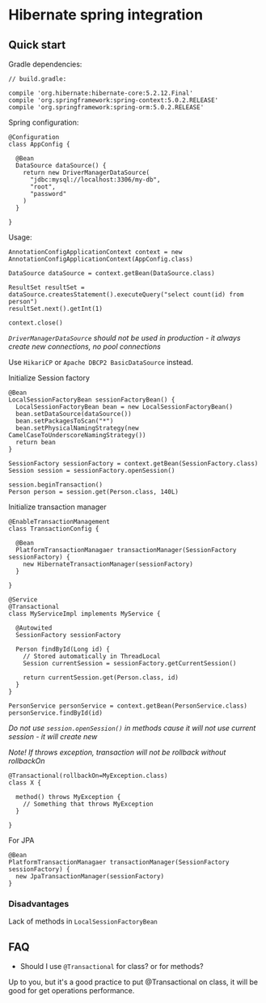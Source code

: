 # Hibernate spring integration

## Quick start

Gradle dependencies:

```
// build.gradle:

compile 'org.hibernate:hibernate-core:5.2.12.Final'
compile 'org.springframework:spring-context:5.0.2.RELEASE'
compile 'org.springframework:spring-orm:5.0.2.RELEASE'
```

Spring configuration:

```
@Configuration
class AppConfig {

  @Bean
  DataSource dataSource() {
    return new DriverManagerDataSource(
      "jdbc:mysql://localhost:3306/my-db",
      "root",
      "password"
    )
  }
  
}

```

Usage:

```
AnnotationConfigApplicationContext context = new AnnotationConfigApplicationContext(AppConfig.class)

DataSource dataSource = context.getBean(DataSource.class)

ResultSet resultSet = dataSource.createsStatement().executeQuery("select count(id) from person")
resultSet.next().getInt(1)

context.close()

```

*`DriverManagerDataSource` should not be used in production - it always create new connections, no pool connections*

Use `HikariCP` or `Apache DBCP2 BasicDataSource` instead.

Initialize Session factory

```
@Bean
LocalSessionFactoryBean sessionFactoryBean() {
  LocalSessionFactoryBean bean = new LocalSessionFactoryBean()
  bean.setDataSource(dataSource())
  bean.setPackagesToScan("*")
  bean.setPhysicalNamingStrategy(new CamelCaseToUnderscoreNamingStrategy())
  return bean
}
```

```
SessionFactory sessionFactory = context.getBean(SessionFactory.class)
Session session = sessionFactory.openSession()

session.beginTransaction()
Person person = session.get(Person.class, 140L)
```

Initialize transaction manager

```
@EnableTransactionManagement
class TransactionConfig {

  @Bean
  PlatformTransactionManagaer transactionManager(SessionFactory sessionFactory) {
    new HibernateTransactionManager(sessionFactory)
  }

}
```

```
@Service
@Transactional
class MyServiceImpl implements MyService {

  @Autowited
  SessionFactory sessionFactory

  Person findById(Long id) {
    // Stored automatically in ThreadLocal
    Session currentSession = sessionFactory.getCurrentSession()

    return currentSession.get(Person.class, id)
  }
}
```

```
PersonService personService = context.getBean(PersonService.class)
personService.findById(id)
```

*Do not use `session.openSession()` in methods cause it will not use current session - it will create new*

*Note! If throws exception, transaction will not be rollback without rollbackOn*

```
@Transactional(rollbackOn=MyException.class)
class X {

  method() throws MyException {
    // Something that throws MyException
  }

}
```

For JPA

```
@Bean
PlatformTransactionManagaer transactionManager(SessionFactory sessionFactory) {
  new JpaTransactionManager(sessionFactory)
}

```

### Disadvantages

Lack of methods in `LocalSessionFactoryBean`

## FAQ

* Should I use `@Transactional` for class? or for methods?

Up to you, but it's a good practice to put @Transactional on class, it will be good for get operations performance.